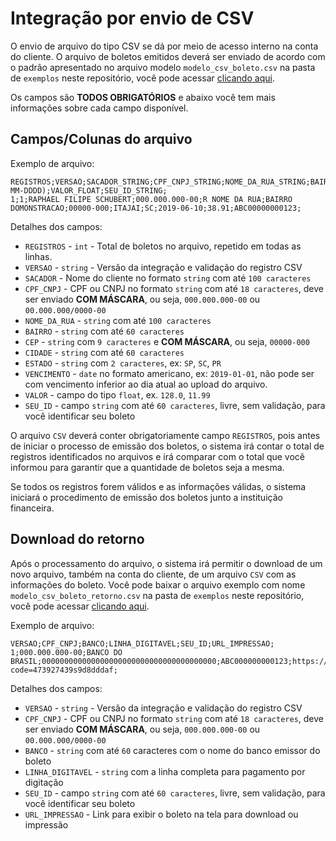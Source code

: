 # Integração por envio de CSV
O envio de arquivo do tipo CSV se dá por meio de acesso interno na conta do cliente. O arquivo de boletos emitidos deverá ser enviado de acordo com o padrão apresentado no arquivo modelo `modelo_csv_boleto.csv` na pasta de `exemplos` neste repositório, você pode acessar [clicando aqui](https://github.com/DigitalBanks/manual-integracao-boletos/tree/master/exemplos).

Os campos são **TODOS OBRIGATÓRIOS** e abaixo você tem mais informações sobre cada campo disponível.

## Campos/Colunas do arquivo
Exemplo de arquivo:
```csv
REGISTROS;VERSAO;SACADOR_STRING;CPF_CNPJ_STRING;NOME_DA_RUA_STRING;BAIRRO_STRING;CEP_STRING;CIDADE_STRING;ESTADO_STRING;VENCIMENTO_DATE(YYYY-MM-DDDD);VALOR_FLOAT;SEU_ID_STRING;
1;1;RAPHAEL FILIPE SCHUBERT;000.000.000-00;R NOME DA RUA;BAIRRO DOMONSTRACAO;00000-000;ITAJAI;SC;2019-06-10;38.91;ABC00000000123;
```

Detalhes dos campos:
* `REGISTROS` - `int` - Total de boletos no arquivo, repetido em todas as linhas.
* `VERSAO` - `string` - Versão da integração e validação do registro CSV
* `SACADOR` - Nome do cliente no formato `string` com até `100 caracteres`
* `CPF_CNPJ` - CPF ou CNPJ no formato `string` com até `18 caracteres`, deve ser enviado **COM MÁSCARA**, ou seja, `000.000.000-00` ou `00.000.000/0000-00`
* `NOME_DA_RUA` - `string` com até `100 caracteres`
* `BAIRRO` - `string` com até `60 caracteres`
* `CEP` - `string` com `9 caracteres` e **COM MÁSCARA**, ou seja, `00000-000`
* `CIDADE` - `string` com até `60 caracteres`
* `ESTADO` - `string` com `2 caracteres`, ex: `SP`, `SC`, `PR`
* `VENCIMENTO` - `date` no formato americano, ex: `2019-01-01`, não pode ser com vencimento inferior ao dia atual ao upload do arquivo.
* `VALOR` - campo do tipo `float`, ex. `128.0`, `11.99`
* `SEU_ID` - campo `string` com até `60 caracteres`, livre, sem validação, para você identificar seu boleto

O arquivo `CSV` deverá conter obrigatoriamente campo `REGISTROS`, pois antes de iniciar o processo de emissão dos boletos, o sistema irá contar o total de registros identificados no arquivos e irá comparar com o total que você informou para garantir que a quantidade de boletos seja a mesma.

Se todos os registros forem válidos e as informações válidas, o sistema iniciará o procedimento de emissão dos boletos junto a instituição financeira.

## Download do retorno
Após o processamento do arquivo, o sistema irá permitir o download de um novo arquivo, também na conta do cliente, de um arquivo `CSV` com as informações do boleto. Você pode baixar o arquivo exemplo com nome `modelo_csv_boleto_retorno.csv` na pasta de `exemplos` neste repositório, você pode acessar [clicando aqui](https://github.com/DigitalBanks/manual-integracao-boletos/tree/master/exemplos).

Exemplo de arquivo:
```csv
VERSAO;CPF_CNPJ;BANCO;LINHA_DIGITAVEL;SEU_ID;URL_IMPRESSAO;
1;000.000.000-00;BANCO DO BRASIL;000000000000000000000000000000000000000;ABC000000000123;https://server.nomedainstituicao.com/api/exemplo/emissao/boleto?code=473927439s9d8dddaf;
```

Detalhes dos campos:
* `VERSAO` - `string` - Versão da integração e validação do registro CSV
* `CPF_CNPJ` - CPF ou CNPJ no formato `string` com até `18 caracteres`, deve ser enviado **COM MÁSCARA**, ou seja, `000.000.000-00` ou `00.000.000/0000-00`
* `BANCO` - `string` com até `60` caracteres com o nome do banco emissor do boleto
* `LINHA_DIGITAVEL` - `string` com a linha completa para pagamento por digitação
* `SEU_ID` - campo `string` com até `60 caracteres`, livre, sem validação, para você identificar seu boleto
* `URL_IMPRESSAO` - Link para exibir o boleto na tela para download ou impressão
